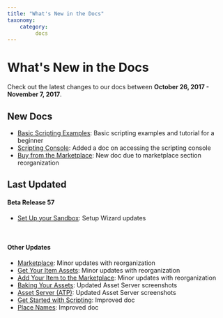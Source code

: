 ```yaml
---
title: "What's New in the Docs"
taxonomy:
    category:
         docs
---
```


# What's New in the Docs

Check out the latest changes to our docs between **October 26, 2017 - November 7, 2017**.

## New Docs
* [Basic Scripting Examples](../learn-with-us/scripting-basics): Basic scripting examples and tutorial for a beginner
* [Scripting Console](../create-and-explore/all-about-scripting/scripting-console): Added a doc on accessing the scripting console
* [Buy from the Marketplace](../create-and-explore/marketplace/buy): New doc due to marketplace section reorganization




## Last Updated
#### Beta Release 57
* [Set Up your Sandbox](/create-and-explore/start-working-in-your-sandbox/set-up-your-sandbox#configure-your-domain’s-security-settings): Setup Wizard updates

  ​

#### Other Updates 
- [Marketplace](../create-and-explore/marketplace): Minor updates with reorganization
- [Get Your Item Assets](../create-and-explore/marketplace/add-new-item/get-assets): Minor updates with reorganization
- [Add Your Item to the Marketplace](../create-and-explore/marketplace/add-new-item/add-item): Minor updates with reorganization
- [Baking Your Assets](../create-and-explore/start-working-in-your-sandbox/assignment-clients/baking): Updated Asset Server screenshots
- [Asset Server (ATP)](../create-and-explore/start-working-in-your-sandbox/assignment-clients): Updated Asset Server screenshots
- [Get Started with Scripting](../learn-with-us/get-started-with-scripting): Improved doc
- [Place Names](../create-and-explore/start-working-in-your-sandbox/place-names): Improved doc






